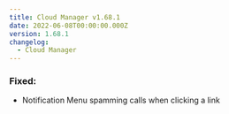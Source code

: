 ```yaml
---
title: Cloud Manager v1.68.1
date: 2022-06-08T00:00:00.000Z
version: 1.68.1
changelog:
  - Cloud Manager
---
```


### Fixed:
- Notification Menu spamming calls when clicking a link
